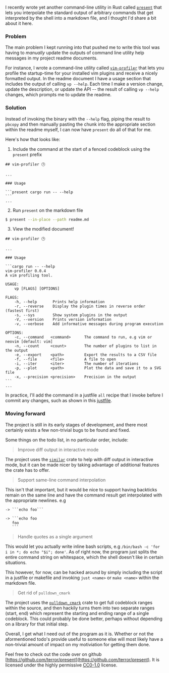 I recently wrote yet another command-line utility in Rust called
[`present`](https://github.com/terror/present) that lets you interpolate the
standard output of arbitrary commands that get interpreted by the shell into a
markdown file, and I thought I'd share a bit about it here.

### Problem

The main problem I kept running into that pushed me to write this tool was
having to *manually* update the outputs of command line utility help messages in
my project readme documents.

For instance, I wrote a command-line utility called
[`vim-profiler`](https://github.com/terror/vim-profiler) that lets you
profile the startup-time for your installed vim plugins and receive a nicely
formatted output. In the readme document I have a usage section that includes
the output of calling `vp --help`. Each time I make a version change, update
the description, or update the API -- the result of calling `vp --help` changes,
which prompts me to update the readme.

### Solution

Instead of invoking the binary with the `--help` flag, piping the result to
`pbcopy` and then manually pasting the chunk into the appropriate section within
the readme myself, I can now have `present` do all of that for me.

Here's how that looks like:

1. Include the command at the start of a fenced codeblock using the `present`
   prefix

````
## vim-profiler 🕒

...

### Usage

```present cargo run -- --help
```
...
````

2. Run `present` on the markdown file

```bash
$ present --in-place --path readme.md
```

3. View the modified document!

````
## vim-profiler 🕒

...

### Usage

```cargo run -- --help
vim-profiler 0.0.4
A vim profiling tool.

USAGE:
    vp [FLAGS] [OPTIONS]

FLAGS:
    -h, --help       Prints help information
    -r, --reverse    Display the plugin times in reverse order (fastest first)
    -s, --sys        Show system plugins in the output
    -V, --version    Prints version information
    -v, --verbose    Add informative messages during program execution

OPTIONS:
    -c, --command   <command>      The command to run, e.g vim or neovim [default: vim]
    -n, --count     <count>        The number of plugins to list in the output
    -e, --export    <path>         Export the results to a CSV file
    -f, --file      <file>         A file to open
    -i, --iter      <iter>         The number of iterations
    -p, --plot      <path>         Plot the data and save it to a SVG file
    -x, --precision <precision>    Precision in the output
```
...
````

In practice, I'll add the command in a justfile `all` recipe that I invoke
before I commit any changes, such as shown in this
[justfile](https://github.com/terror/present/blob/master/justfile).

### Moving forward

The project is still in its early stages of development, and there most
certainly exists a few non-trivial bugs to be found and fixed.

Some things on the todo list, in no particular order, include:

> Improve diff output in interactive mode

The project uses the [`similar`](https://github.com/mitsuhiko/similar) crate
to help with diff output in interactive mode, but it can be made nicer by taking
advantage of additional features the crate has to offer.

> Support same-line command interpolation

This isn't that important, but it would be nice to support having backticks
remain on the same line and have the command result get interpolated with the
appropriate newlines. e.g

````
-> ```echo foo```

-> ```echo foo
   foo
   ```
````

> Handle quotes as a single argument

This would let you actually write inline bash scripts, e.g `/bin/bash
-c 'for i in *; do echo "$i"; done'`. As of right now, the program just splits
the entire command string on whitespace, which the shell doesn't like in
certain situations.

This however, for now, can be hacked around by simply including the script in
a justfile or makefile and invoking `just <name>` or `make <name>` within the
markdown file.

> Get rid of `pulldown_cmark`

The project uses the
[`pulldown_cmark`](https://github.com/raphlinus/pulldown-cmark) crate to get full
codeblock ranges within the source, and then hackily turns them into two
separate ranges (start, end) which represent the starting and ending range of
a single codeblock. This could probably be done better, perhaps without depending
on a library for that initial step.

Overall, I get what I need out of the program as it is. Whether or not the
aformentioned todo's provide useful to someone else will most likely have a
non-trivial amount of impact on my motiviation for getting them done.

Feel free to check out the code over on github
[https://github.com/terror/present](https://github.com/terror/present). It is
licensed under the highly permissive
[CC0-1.0](https://en.wikipedia.org/wiki/Creative_Commons_license) license.
